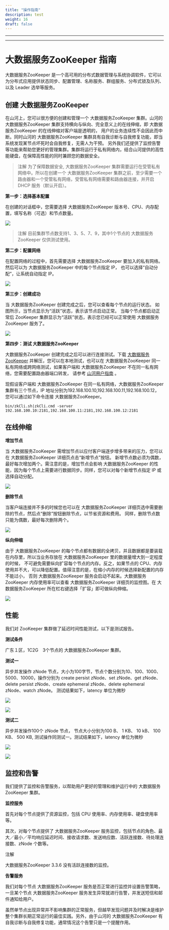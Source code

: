 ```yaml
---
title: "操作指南"
description: test
weight: 16
draft: false
---
```


---
---

# 大数据服务ZooKeeper 指南

大数据服务ZooKeeper 是一个高可用的分布式数据管理与系统协调软件，它可以为分布式应用提供状态同步、配置管理、名称服务、群组服务、分布式锁及队列、以及 Leader 选举等服务。

## 创建 大数据服务ZooKeeper

在山河上，您可以很方便的创建和管理一个 大数据服务ZooKeeper 集群。山河的 大数据服务ZooKeeper 集群支持横向与纵向、完全意义上的在线伸缩，即 大数据服务ZooKeeper 的在线伸缩对客户端是透明的， 用户的业务连续性不会因此而中断。同时山河的 大数据服务ZooKeeper 集群具有自我诊断与自我修复功能，即当系统发现某节点坏死时会自我修复，无需人为干预。 另外我们还提供了监控告警等功能来帮助您更好的管理集群。集群将运行于私有网络内，结合山河提供的高性能硬盘，在保障高性能的同时兼顾您的数据安全。

>注解
为了保障数据安全, 大数据服务ZooKeeper 集群需要运行在受管私有网络中。所以在创建一个 大数据服务ZooKeeper 集群之前，至少需要一个路由器和一个受管私有网络，受管私有网络需要和路由器连接，并开启 DHCP 服务（默认开启）。

**第一步：选择基本配置**

在创建的对话框中，您需要选择 大数据服务ZooKeeper 版本号、CPU、内存配置，填写名称（可选）和节点数量。

![](../_images/create_zk_1.png)

>注解
目前集群节点数支持1、3、5、7、9，其中1个节点的 大数据服务ZooKeeper 仅供测试使用。

**第二步：配置网络**

在配置网络的过程中，首先需要选择 大数据服务ZooKeeper 要加入的私有网络。 然后可以为 大数据服务ZooKeeper 中的每个节点指定 IP， 也可以选择“自动分配”，让系统自动指定 IP。

![](../_images/create_zk_2.png)

**第三步：创建成功**

当 大数据服务ZooKeeper 创建完成之后，您可以查看每个节点的运行状态。 如图所示，当节点显示为“活跃”状态，表示该节点启动正常。 当每个节点都启动正常后 ZooKeeper 集群显示为“活跃”状态，表示您已经可以正常使用 大数据服务ZooKeeper 服务了。

![](../_images/create_zk_3.png)

**第四步：测试 大数据服务ZooKeeper**

大数据服务ZooKeeper 创建完成之后可以进行连接测试。下载 [大数据服务ZooKeeper](http://zookeeper.apache.org/releases.html) 并解压，您可以在本地测试，也可以在 大数据服务ZooKeeper 同一私有网络或跨网络测试，如果客户端和 大数据服务ZooKeeper 不在同一私有网络，您需要配置路由器端口转发， 请参考 [山河用户指南](https://docs.shanhe.com/product/network/appcenter_network_config/) 。

现假设客户端和 大数据服务ZooKeeper 在同一私有网络，大数据服务ZooKeeper 集群有三个节点，IP 地址分别为192.168.100.10,192.168.100.11,192.168.100.12， 您可以通过如下命令连接 大数据服务ZooKeeper。

```
bin/zkCli.sh|zkCli.cmd -server 192.168.100.10:2181,192.168.100.11:2181,192.168.100.12:2181
```

## 在线伸缩

**增加节点**

当 大数据服务ZooKeeper 需增加节点以应付客户端逐步增多带来的压力，您可以在 大数据服务ZooKeeper 详细页点击“新增节点”按钮。 新增节点数必须为偶数，最好每次增加两个。需注意的是，增加节点会影响 大数据服务ZooKeeper 的性能，因为每个节点上需要进行数据同步。同样，您可以对每个新增节点指定 IP 或选择自动分配。

![](../_images/add_zk_node.png)

**删除节点**

当客户端连接并不多的时候您也可以在 大数据服务ZooKeeper 详细页选中需要删除的节点，然后点“删除”按钮删除节点，以节省资源和费用。 同样，删除节点数只能为偶数，最好每次删除两个。

![](../_images/delete_zk_node.png)

**纵向伸缩**

由于 大数据服务ZooKeeper 的每个节点都有数据的全拷贝，并且数据都是要装载在内存里，所以当业务存放在 大数据服务ZooKeeper 里的数据量增大到一定程度的时候， 不可避免需要纵向扩容每个节点的内存。反之，如果节点的 CPU、内存使用并不大，可以降低配置。值得注意的是，在缩小内存的时候选择新配置的内存不能过小， 否则 大数据服务ZooKeeper 服务会启动不起来。大数据服务ZooKeeper 内存使用率可以查看 大数据服务ZooKeeper 详细页的监控图。在 大数据服务ZooKeeper 所在栏右键选择「扩容」即可做纵向伸缩。

![](../_images/resize_zk.png)

## 性能

我们对 ZooKeeper 集群做了延迟时间性能测试，以下是测试报告。

**测试条件**

广东１区，1C2G　3个节点的 大数据服务ZooKeeper 集群。

**测试一**

异步并发操作 zNode 节点，大小为100字节，节点个数分别为10、100、1000、5000、10000，操作分别为 create persist zNode、set zNode、get zNode、delete persist zNode、create ephemeral zNode、delete ephemeral zNode、watch zNode。 测试结果如下，latency 单位为微秒

![](../_images/zk_benchmark_table1.png)

![](../_images/zk_benchmark_chart1.png)

**测试二**

异步并发操作100个 zNode 节点， 节点大小分别为100 B、 1 KB、 10 kB、 100 KB、 500 KB, 测试操作同测试一。测试结果如下，latency 单位为微秒

![](../_images/zk_benchmark_table2.png)

![](../_images/zk_benchmark_chart2.png)

## 监控和告警

我们提供了监控和告警服务，以帮助用户更好的管理和维护运行中的 大数据服务ZooKeeper 集群。

**监控服务**

首先对每个节点提供了资源监控，包括 CPU 使用率、内存使用率、硬盘使用率等。

其次，对每个节点提供了 大数据服务ZooKeeper 服务监控，包括节点的角色、最大／最小／平均响应延迟时间、接收请求数、发送响应数、活跃连接数、待处理连接数、zNode 个数等。

注解

大数据服务ZooKeeper 3.3.6 没有活跃连接数的监控。

**告警服务**

我们对每个节点 大数据服务ZooKeeper 服务是否正常进行监控并设置告警策略，一旦某个节点 大数据服务ZooKeeper 服务发生异常就进行告警，并发送短信和邮件通知给用户。

虽然单节点出现异常并不影响集群的正常服务，但越早发现问题并及时解决是维护整个集群长期正常运行的最佳实践。另外，由于山河的 大数据服务ZooKeeper 有自我诊断与自我修复功能，通常情况这个告警只是一个提醒作用。
